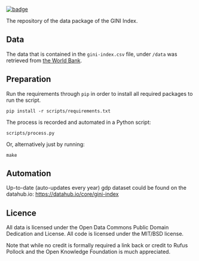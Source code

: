 <a className="gh-badge" href="https://datahub.io/core/gini-index"><img src="https://badgen.net/badge/icon/View%20on%20datahub.io/orange?icon=https://datahub.io/datahub-cube-badge-icon.svg&label&scale=1.25" alt="badge" /></a>

The repository of the data package of the GINI Index.

## Data

The data that is contained in the `gini-index.csv` file, under `/data` was
retrieved from [the World Bank](http://data.worldbank.org/indicator/SI.POV.GINI).

## Preparation

Run the requirements through `pip` in order to install all required packages to run the script.

`pip install -r scripts/requirements.txt`

The process is recorded and automated in a Python script:

`scripts/process.py`

Or, alternatively just by running:

`make`

## Automation

Up-to-date (auto-updates every year) gdp dataset could be found on the datahub.io:
https://datahub.io/core/gini-index

## Licence

All data is licensed under the Open Data Commons Public Domain Dedication and License. All code is licensed under the MIT/BSD license.

Note that while no credit is formally required a link back or credit to Rufus Pollock and the Open Knowledge Foundation is much appreciated.